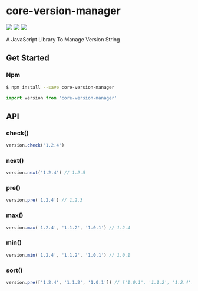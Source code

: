 # core-version-manager

<img src="https://circleci.com/gh/JackPu/core-version-manager.svg?style=shield"> <img src="https://codecov.io/gh/JackPu/core-version-manager/graph/badge.svg" /> <img src="https://img.shields.io/node/v/core-version-manager.svg" />


A JavaScript Library To Manage Version String

## Get Started

### Npm

``` bash
$ npm install --save core-version-manager
```

``` js
import version from 'core-version-manager'
```

## API



### check()

``` js
version.check('1.2.4')
```

### next()

``` js
version.next('1.2.4') // 1.2.5
```

### pre()

``` js
version.pre('1.2.4') // 1.2.3
```

### max()

``` js
version.max('1.2.4', '1.1.2', '1.0.1') // 1.2.4
```

### min()

``` js
version.min('1.2.4', '1.1.2', '1.0.1') // 1.0.1
```

### sort()

``` js
version.pre(['1.2.4', '1.1.2', '1.0.1']) // ['1.0.1', '1.1.2', '1.2.4']
```



